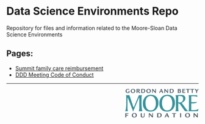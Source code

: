 # Data Science Environments Repo 

Repository for files and information related to the Moore-Sloan Data Science Environments 

## Pages:

* [Summit family care reimbursement](https://github.com/DDD-Moore/dse/blob/master/family-care.md)
* [DDD Meeting Code of Conduct](https://github.com/DDD-Moore/dse/blob/master/code-of-conduct.md)


---
<a href="http://www.moore.org"><img src="https://github.com/DDD-Moore/dse/raw/master/moore-logo-color.png" align="right" height="75"></a>
